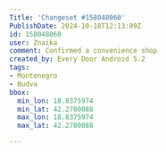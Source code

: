 ```yaml
---
Title: 'Changeset #158048060'
PublishDate: 2024-10-18T12:13:09Z
id: 158048060
user: Znaika
comment: Confirmed a convenience shop
created_by: Every Door Android 5.2
tags:
- Montenegro
- Budva
bbox:
  min_lon: 18.8375974
  min_lat: 42.2780088
  max_lon: 18.8375974
  max_lat: 42.2780088

---
```

